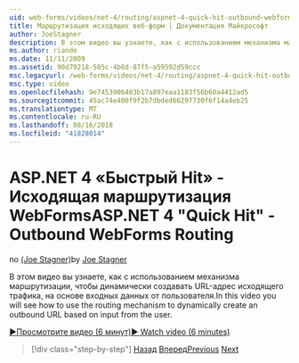 ```yaml
---
uid: web-forms/videos/net-4/routing/aspnet-4-quick-hit-outbound-webforms-routing
title: Маршрутизация исходящих веб-форм | Документация Майкрософт
author: JoeStagner
description: В этом видео вы узнаете, как с использованием механизма маршрутизации, чтобы динамически создавать URL-адрес исходящего трафика, на основе входных данных от пользователя.
ms.author: riande
ms.date: 11/11/2009
ms.assetid: 90d79218-505c-4b6d-87f5-a59592d59ccc
msc.legacyurl: /web-forms/videos/net-4/routing/aspnet-4-quick-hit-outbound-webforms-routing
msc.type: video
ms.openlocfilehash: 9e7453906403b17a897eaa1183f56b60a4412ad5
ms.sourcegitcommit: 45ac74e400f9f2b7dbded66297730f6f14a4eb25
ms.translationtype: MT
ms.contentlocale: ru-RU
ms.lasthandoff: 08/16/2018
ms.locfileid: "41828014"
---
```

<a name="aspnet-4-quick-hit---outbound-webforms-routing"></a><span data-ttu-id="e69c3-103">ASP.NET 4 «Быстрый Hit» - Исходящая маршрутизация WebForms</span><span class="sxs-lookup"><span data-stu-id="e69c3-103">ASP.NET 4 "Quick Hit" - Outbound WebForms Routing</span></span>
====================
<span data-ttu-id="e69c3-104">по [(Joe Stagner)](https://github.com/JoeStagner)</span><span class="sxs-lookup"><span data-stu-id="e69c3-104">by [Joe Stagner](https://github.com/JoeStagner)</span></span>

<span data-ttu-id="e69c3-105">В этом видео вы узнаете, как с использованием механизма маршрутизации, чтобы динамически создавать URL-адрес исходящего трафика, на основе входных данных от пользователя.</span><span class="sxs-lookup"><span data-stu-id="e69c3-105">In this video you will see how to use the routing mechanism to dynamically create an outbound URL based on input from the user.</span></span> 

[<span data-ttu-id="e69c3-106">&#9654;Просмотрите видео (6 минут)</span><span class="sxs-lookup"><span data-stu-id="e69c3-106">&#9654; Watch video (6 minutes)</span></span>](https://channel9.msdn.com/Blogs/ASP-NET-Site-Videos/aspnet-4-quick-hit-outbound-webforms-routing)

> [!div class="step-by-step"]
> <span data-ttu-id="e69c3-107">[Назад](aspnet-4-quick-hit-declarative-webforms-routing.md)
> [Вперед](how-do-i-use-routing-with-aspnet-web-forms.md)</span><span class="sxs-lookup"><span data-stu-id="e69c3-107">[Previous](aspnet-4-quick-hit-declarative-webforms-routing.md)
[Next](how-do-i-use-routing-with-aspnet-web-forms.md)</span></span>
